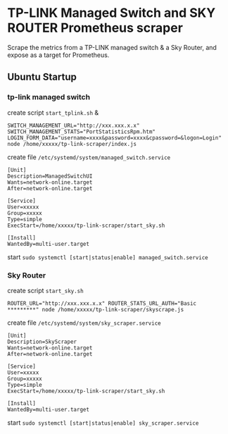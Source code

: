 
# TP-LINK Managed Switch and SKY ROUTER Prometheus scraper

Scrape the metrics from a TP-LINK managed switch & a Sky Router, and expose as a target for Prometheus.

## Ubuntu Startup

### tp-link managed switch 

create script ```start_tplink.sh``` & 

```
SWITCH_MANAGEMENT_URL="http://xxx.xxx.x.x" SWITCH_MANAGEMENT_STATS="PortStatisticsRpm.htm" LOGIN_FORM_DATA="username=xxxx&password=xxxx&cpassword=&logon=Login" node /home/xxxxx/tp-link-scraper/index.js
```


create file ```/etc/systemd/system/managed_switch.service```

```
[Unit]
Description=ManagedSwitchUI
Wants=network-online.target
After=network-online.target

[Service]
User=xxxxx
Group=xxxxx
Type=simple
ExecStart=/home/xxxxx/tp-link-scraper/start_sky.sh

[Install]
WantedBy=multi-user.target
```

start
```sudo systemctl [start|status|enable] managed_switch.service```


### Sky Router

create script  ```start_sky.sh```
```
ROUTER_URL="http://xxx.xxx.x.x" ROUTER_STATS_URL_AUTH="Basic *********" node /home/xxxxx/tp-link-scraper/skyscrape.js
```


create file ```/etc/systemd/system/sky_scraper.service```

```
[Unit]
Description=SkyScraper
Wants=network-online.target
After=network-online.target

[Service]
User=xxxxx
Group=xxxxx
Type=simple
ExecStart=/home/xxxxx/tp-link-scraper/start_sky.sh

[Install]
WantedBy=multi-user.target
```

start
```sudo systemctl [start|status|enable] sky_scraper.service```